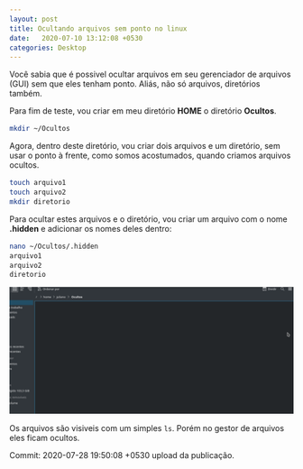 ```yaml
---
layout: post
title: Ocultando arquivos sem ponto no linux
date:   2020-07-10 13:12:08 +0530
categories: Desktop
---
```


Você sabia que é possivel ocultar arquivos em seu gerenciador de arquivos (GUI) sem que eles tenham ponto. Aliás, não só arquivos, diretórios também. 

Para fim de teste, vou criar em meu diretório **HOME** o diretório **Ocultos**. 

```bash
mkdir ~/Ocultos
```

Agora, dentro deste diretório, vou criar dois arquivos e um diretório, sem usar o ponto à frente, como somos acostumados, quando criamos arquivos ocultos.

```bash
touch arquivo1
touch arquivo2
mkdir diretorio
```

Para ocultar estes arquivos e o diretório, vou criar um arquivo com o nome **.hidden** e adicionar os nomes deles dentro:

```bash
nano ~/Ocultos/.hidden
arquivo1
arquivo2
diretorio
```

![ocultos](/images/ocultos.gif)


Os arquivos são visiveis com um simples `ls`. Porém no gestor de arquivos eles ficam ocultos. 



Commit: 2020-07-28 19:50:08 +0530 upload da publicação.

